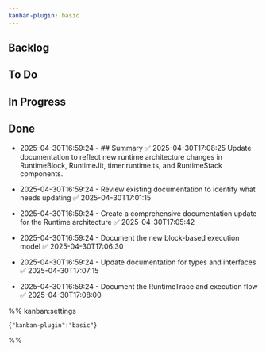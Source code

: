 ```yaml
---
kanban-plugin: basic
---
```


## Backlog


## To Do


## In Progress


## Done

- 2025-04-30T16:59:24 - ## Summary ✅ 2025-04-30T17:08:25
  Update documentation to reflect new runtime architecture changes in RuntimeBlock, RuntimeJit, timer.runtime.ts, and RuntimeStack components.

- 2025-04-30T16:59:24 - Review existing documentation to identify what needs updating ✅ 2025-04-30T17:01:15
- 2025-04-30T16:59:24 - Create a comprehensive documentation update for the Runtime architecture ✅ 2025-04-30T17:05:42
- 2025-04-30T16:59:24 - Document the new block-based execution model ✅ 2025-04-30T17:06:30
- 2025-04-30T16:59:24 - Update documentation for types and interfaces ✅ 2025-04-30T17:07:15
- 2025-04-30T16:59:24 - Document the RuntimeTrace and execution flow ✅ 2025-04-30T17:08:00

%% kanban:settings
```
{"kanban-plugin":"basic"}
```
%%

